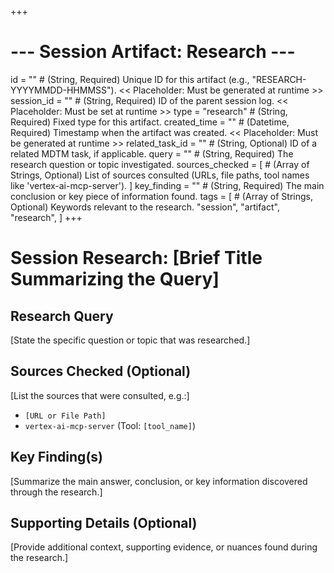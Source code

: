 +++
# --- Session Artifact: Research ---
id = "" # (String, Required) Unique ID for this artifact (e.g., "RESEARCH-YYYYMMDD-HHMMSS"). << Placeholder: Must be generated at runtime >>
session_id = "" # (String, Required) ID of the parent session log. << Placeholder: Must be set at runtime >>
type = "research" # (String, Required) Fixed type for this artifact.
created_time = "" # (Datetime, Required) Timestamp when the artifact was created. << Placeholder: Must be generated at runtime >>
related_task_id = "" # (String, Optional) ID of a related MDTM task, if applicable.
query = "" # (String, Required) The research question or topic investigated.
sources_checked = [
    # (Array of Strings, Optional) List of sources consulted (URLs, file paths, tool names like 'vertex-ai-mcp-server').
]
key_finding = "" # (String, Required) The main conclusion or key piece of information found.
tags = [
    # (Array of Strings, Optional) Keywords relevant to the research.
    "session", "artifact", "research",
]
+++

# Session Research: [Brief Title Summarizing the Query]

## Research Query

[State the specific question or topic that was researched.]

## Sources Checked (Optional)

[List the sources that were consulted, e.g.:]
- `[URL or File Path]`
- `vertex-ai-mcp-server` (Tool: `[tool_name]`)

## Key Finding(s)

[Summarize the main answer, conclusion, or key information discovered through the research.]

## Supporting Details (Optional)

[Provide additional context, supporting evidence, or nuances found during the research.]
